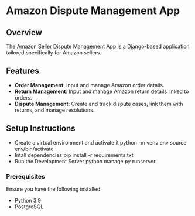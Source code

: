 # Amazon Dispute Management App

## Overview

The Amazon Seller Dispute Management App is a Django-based application tailored specifically for Amazon sellers.

## Features

- **Order Management**: Input and manage Amazon order details.
- **Return Management**: Input and manage Amazon return details linked to orders.
- **Dispute Management**: Create and track dispute cases, link them with returns, and manage resolutions.

## Setup Instructions
- Create a virtual environment and activate it
    python -m venv env
    source env/bin/activate
- Intall dependencies
    pip install -r requirements.txt
- Run the Development Server
    python manage.py runserver



### Prerequisites

Ensure you have the following installed:
- Python 3.9
- PostgreSQL

